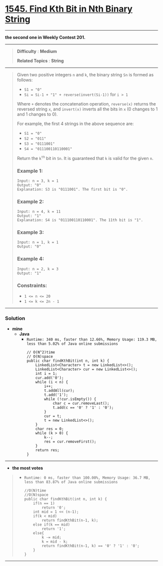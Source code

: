 # [1545. Find Kth Bit in Nth Binary String](https://leetcode.com/problems/find-kth-bit-in-nth-binary-string/)

---

**the second one in Weekly Contest 201.**

---

> **Difficulty** : **Medium**
>
> **Related Topics** : **String**

---

> Given two positive integers `n` and `k`, the binary string  `Sn` is formed as follows:
> * `S1 = "0"`
> * `Si = Si-1 + "1" + reverse(invert(Si-1))` for `i > 1`
>
> Where `+` denotes the concatenation operation, `reverse(x)` returns the reversed string `x`, and `invert(x)` inverts all the bits in `x` (0 changes to 1 and 1 changes to 0).
>
> For example, the first 4 strings in the above sequence are:
> * `S1 = "0"`
> * `S2 = "011"`
> * `S3 = "0111001"`
> * `S4 = "011100110110001"`
>
> Return the `k`<sup>`th`</sup> bit in `Sn`. It is guaranteed that `k` is valid for the given `n`.
>
>
>
> ### Example 1:
> ```
> Input: n = 3, k = 1
> Output: "0"
> Explanation: S3 is "0111001". The first bit is "0".
> ```
>
> ### Example 2:
> ```
> Input: n = 4, k = 11
> Output: "1"
> Explanation: S4 is "011100110110001". The 11th bit is "1".
> ```
>
> ### Example 3:
> ```
> Input: n = 1, k = 1
> Output: "0"
> ```
>
> ### Example 4:
> ```
> Input: n = 2, k = 3
> Output: "1"
> ```
>
> ### Constraints:
> * `1 <= n <= 20`
> * `1 <= k <= 2n - 1`

---


### Solution
* **mine**
  * **Java**
    * `Runtime: 340 ms, faster than 12.66%, Memory Usage: 119.3 MB, less than 5.02% of Java online submissions`
      ```
      // O(N^2)time
      // O(N)space
      public char findKthBit(int n, int k) {
          LinkedList<Character> t = new LinkedList<>();
          LinkedList<Character> cur = new LinkedList<>();
          int i = 1;
          cur.add('0');
          while (i < n) {
              i++;
              t.addAll(cur);
              t.add('1');
              while (!cur.isEmpty()) {
                  char c = cur.removeLast();
                  t.add(c == '0' ? '1' : '0');
              }
              cur = t;
              t = new LinkedList<>();
          }
          char res = 0;
          while (k > 0) {
              k--;
              res = cur.removeFirst();
          }
          return res;
      }
      ```

---

* **the most votes**
>  * `Runtime: 0 ms, faster than 100.00%, Memory Usage: 36.7 MB, less than 83.87% of Java online submissions`
>    ```
>    //O(N)time
>    //O(N)space
>    public char findKthBit(int n, int k) {
>        if(n == 1)
>            return '0';
>        int mid = 1 << (n-1);
>        if(k < mid)
>            return findKthBit(n-1, k);
>        else if(k == mid)
>            return '1';
>        else{
>            k -= mid;
>            k = mid - k;
>            return findKthBit(n-1, k) == '0' ? '1' : '0';
>        }
>    }
>    ```

---
